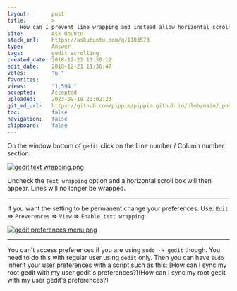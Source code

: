 ```yaml
---
layout:       post
title:        >
    How can I prevent line wrapping and instead allow horizontal scrolling in Gedit?
site:         Ask Ubuntu
stack_url:    https://askubuntu.com/q/1103573
type:         Answer
tags:         gedit scrolling
created_date: 2018-12-21 11:30:12
edit_date:    2018-12-21 11:36:47
votes:        "6 "
favorites:    
views:        "1,594 "
accepted:     Accepted
uploaded:     2023-09-19 23:02:23
git_md_url:   https://github.com/pippim/pippim.github.io/blob/main/_posts/2018/2018-12-21-How-can-I-prevent-line-wrapping-and-instead-allow-horizontal-scrolling-in-Gedit_.md
toc:          false
navigation:   false
clipboard:    false
---
```


On the window bottom of `gedit` click on the Line number / Column number section:

[![gedit text wrapping.png][1]][1]

Uncheck the `Text wrapping` option and a horizontal scroll box will then appear. Lines will no longer be wrapped.


----------


If you want the setting to be permanent change your preferences. Use: `Edit` => `Preverences` => `View` => `Enable text wrapping`:

[![gedit preferences menu.png][2]][2]

----------


You can't access preferences if you are using `sudo -H gedit` though. You need to do this with regular user using `gedit` only. Then you can have `sudo` inherit your user preferences with a script such as this: [How can I sync my root gedit with my user gedit&#39;s preferences?](How can I sync my root gedit with my user gedit&#39;s preferences?)


  [1]: https://i.stack.imgur.com/UPHVs.png
  [2]: https://i.stack.imgur.com/roiojm.png
